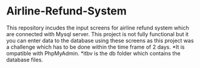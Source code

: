 # Airline-Refund-System

This repository incudes the input screens for airline refund system which are connected with Mysql server.
This project is not fully functional but it you can enter data to the database using these screens as this project was a challenge which  has to be done within the time frame of 2 days.
*It is ompatible with PhpMyAdmin.
*itbv is the db folder which contains the database files.
